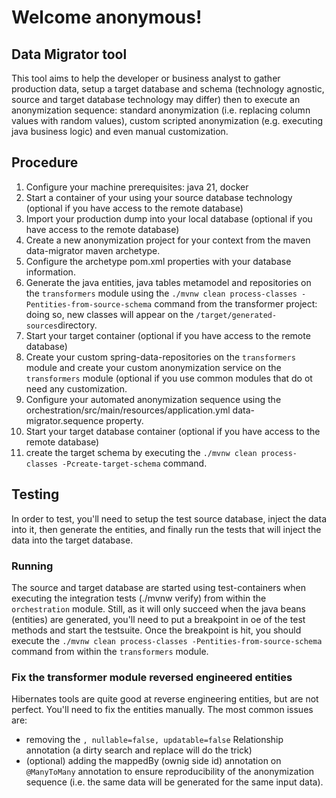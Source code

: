 # Welcome anonymous!

## Data Migrator tool

This tool aims to help the developer or business analyst to gather production data, setup a target database and schema (technology agnostic, source and target database technology may differ) then to execute an anonymization sequence: standard anonymization (i.e. replacing column values with random values), custom scripted anonymization (e.g. executing java business logic) and even manual customization.

## Procedure

1. Configure your machine prerequisites: java 21, docker
2. Start a container of your using your source database technology (optional if you have access to the remote database)
3. Import your production dump into your local database (optional if you have access to the remote database)
4. Create a new anonymization project for your context from the maven data-migrator maven archetype.
5. Configure the archetype pom.xml properties with your database information.
6. Generate the java entities, java tables metamodel and repositories on the `transformers` module using the `./mvnw clean process-classes -Pentities-from-source-schema` command from the transformer project: doing so, new classes will appear on the `/target/generated-sources`directory.
7. Start your target container (optional if you have access to the remote database)
8. Create your custom spring-data-repositories on the `transformers` module and create your custom anonymization service on the `transformers` module (optional if you use common modules that do ot need any customization.
9. Configure your automated anonymization sequence using the orchestration/src/main/resources/application.yml data-migrator.sequence property.
10. Start your target database container (optional if you have access to the remote database)
11. create the target schema by executing the `./mvnw clean process-classes -Pcreate-target-schema` command.

## Testing

In order to test, you'll need to setup the test source database, inject the data into it, then generate the entities, and finally run the tests that will inject the data into the target database.

### Running

The source and target database are started using test-containers when executing the integration tests (./mvnw verify) from within the `orchestration` module.
Still, as it will only succeed when the java beans (entities) are generated, you'll need to put a breakpoint in oe of the test methods and start the testsuite.
Once the breakpoint is hit, you should execute the `./mvnw clean process-classes -Pentities-from-source-schema` command from within the `transformers` module.

### Fix the transformer module reversed engineered entities

 Hibernates tools are quite good at reverse engineering entities, but are not perfect. You'll need to fix the entities manually. The most common issues are:
 - removing the `, nullable=false, updatable=false` Relationship annotation (a dirty search and replace will do the trick)
 - (optional) adding the mappedBy (ownig side id) annotation on `@ManyToMany` annotation to ensure reproducibility of the anonymization sequence (i.e. the same data will be generated for the same input data).
